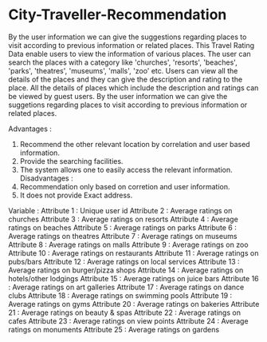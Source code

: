 # City-Traveller-Recommendation
By the user information we can give the suggestions regarding places to visit according to previous information or related places.
This Travel Rating Data enable users to view the information of various places. The user can search the places with a category like 'churches', 'resorts', 'beaches', 'parks', 'theatres', 'museums', 'malls', 'zoo' etc. Users can view all the details of the places and they can give the description and rating to the place. All the details of places which include the description and ratings can be viewed by guest users.
By the user information we can give the suggetions regarding places to visit according to previous information or related places.


Advantages :
1) Recommend the other relevant location by correlation and user based information.
2) Provide the searching facilities.
3) The system allows one to easily access the relevant information.
Disadvantages :
1) Recommendation only based on corretion and user information.
2) It does not provide Exact address.


Variable :
Attribute 1 : Unique user id
Attribute 2 : Average ratings on churches
Attribute 3 : Average ratings on resorts
Attribute 4 : Average ratings on beaches
Attribute 5 : Average ratings on parks
Attribute 6 : Average ratings on theatres
Attribute 7 : Average ratings on museums
Attribute 8 : Average ratings on malls
Attribute 9 : Average ratings on zoo
Attribute 10 : Average ratings on restaurants
Attribute 11 : Average ratings on pubs/bars
Attribute 12 : Average ratings on local services
Attribute 13 : Average ratings on burger/pizza shops
Attribute 14 : Average ratings on hotels/other lodgings
Attribute 15 : Average ratings on juice bars
Attribute 16 : Average ratings on art galleries
Attribute 17 : Average ratings on dance clubs
Attribute 18 : Average ratings on swimming pools
Attribute 19 : Average ratings on gyms
Attribute 20 : Average ratings on bakeries
Attribute 21 : Average ratings on beauty & spas
Attribute 22 : Average ratings on cafes
Attribute 23 : Average ratings on view points
Attribute 24 : Average ratings on monuments
Attribute 25 : Average ratings on gardens
